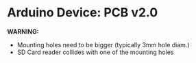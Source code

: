 # Arduino Device: PCB v2.0

**WARNING:** 
- Mounting holes need to be bigger (typically 3mm hole diam.)  
- SD Card reader collides with one of the mounting holes  